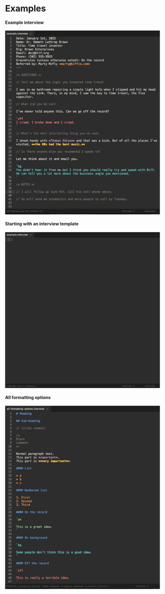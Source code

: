 Examples
===

#### Example interview

![](https://raw.githubusercontent.com/mhkeller/sublime-interview-syntax/master/assets/example-interview.png?token=AAecOOa9XqdmsGhLC9xLcUHp0V1tgMboks5VEhhYwA%3D%3D)

#### Starting with an interview template

![](https://raw.githubusercontent.com/mhkeller/sublime-interview-syntax/master/assets/start-interview.gif?token=AAecODJHeR9Si23Jhpa2G8msH9d_Kssxks5VEhhawA%3D%3D)

#### All formatting options

![](https://raw.githubusercontent.com/mhkeller/sublime-interview-syntax/master/assets/all-formatting.png?token=AAecOLkAVHNNpZZF90wIwmu79OojqJU2ks5VEhhXwA%3D%3D)
